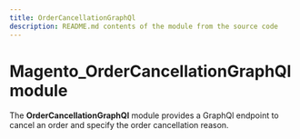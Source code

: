 ```yaml
---
title: OrderCancellationGraphQl
description: README.md contents of the module from the source code
---
```


# Magento_OrderCancellationGraphQl module

The **OrderCancellationGraphQl** module provides a GraphQl endpoint
to cancel an order and specify the order cancellation reason.

